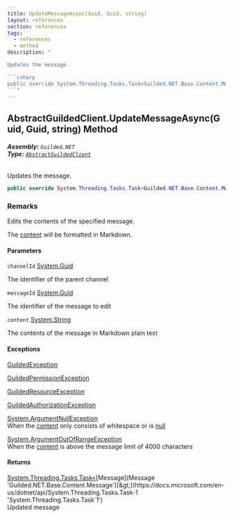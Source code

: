 ```yaml
---
title: UpdateMessageAsync(Guid, Guid, string)
layout: references
section: references
tags:
  - references
  - method
description: "

Updates the message.

```csharp
public override System.Threading.Tasks.Task<Guilded.NET.Base.Content.Message> UpdateMessageAsync(System.Guid channelId, System.Guid messageId, string content);
```"
---
```


## AbstractGuildedClient.UpdateMessageAsync(Guid, Guid, string) Method
###### **Assembly:** `Guilded.NET`<br/>**Type:** [`AbstractGuildedClient`](AbstractGuildedClient 'Guilded.NET.AbstractGuildedClient')

Updates the message.

```csharp
public override System.Threading.Tasks.Task<Guilded.NET.Base.Content.Message> UpdateMessageAsync(System.Guid channelId, System.Guid messageId, string content);
```

### Remarks
  
Edits the contents of the specified message.  
  
The [content](AbstractGuildedClient.UpdateMessageAsync(Guid,Guid,string)#Guilded.NET.AbstractGuildedClient.UpdateMessageAsync(System.Guid,System.Guid,string).content 'Guilded.NET.AbstractGuildedClient.UpdateMessageAsync(System.Guid, System.Guid, string).content') will be formatted in Markdown.
#### Parameters

<a name='Guilded.NET.AbstractGuildedClient.UpdateMessageAsync(System.Guid,System.Guid,string).channelId'></a>

`channelId` [System.Guid](https://docs.microsoft.com/en-us/dotnet/api/System.Guid 'System.Guid')

The identifier of the parent channel

<a name='Guilded.NET.AbstractGuildedClient.UpdateMessageAsync(System.Guid,System.Guid,string).messageId'></a>

`messageId` [System.Guid](https://docs.microsoft.com/en-us/dotnet/api/System.Guid 'System.Guid')

The identifier of the message to edit

<a name='Guilded.NET.AbstractGuildedClient.UpdateMessageAsync(System.Guid,System.Guid,string).content'></a>

`content` [System.String](https://docs.microsoft.com/en-us/dotnet/api/System.String 'System.String')

The contents of the message in Markdown plain text

#### Exceptions

[GuildedException](GuildedException 'Guilded.NET.Base.GuildedException')

[GuildedPermissionException](GuildedPermissionException 'Guilded.NET.Base.GuildedPermissionException')

[GuildedResourceException](GuildedResourceException 'Guilded.NET.Base.GuildedResourceException')

[GuildedAuthorizationException](GuildedAuthorizationException 'Guilded.NET.Base.GuildedAuthorizationException')

[System.ArgumentNullException](https://docs.microsoft.com/en-us/dotnet/api/System.ArgumentNullException 'System.ArgumentNullException')  
When the [content](AbstractGuildedClient.UpdateMessageAsync(Guid,Guid,string)#Guilded.NET.AbstractGuildedClient.UpdateMessageAsync(System.Guid,System.Guid,string).content 'Guilded.NET.AbstractGuildedClient.UpdateMessageAsync(System.Guid, System.Guid, string).content') only consists of whitespace or is [null](https://docs.microsoft.com/en-us/dotnet/csharp/language-reference/keywords/null 'https://docs.microsoft.com/en-us/dotnet/csharp/language-reference/keywords/null')

[System.ArgumentOutOfRangeException](https://docs.microsoft.com/en-us/dotnet/api/System.ArgumentOutOfRangeException 'System.ArgumentOutOfRangeException')  
When the [content](AbstractGuildedClient.UpdateMessageAsync(Guid,Guid,string)#Guilded.NET.AbstractGuildedClient.UpdateMessageAsync(System.Guid,System.Guid,string).content 'Guilded.NET.AbstractGuildedClient.UpdateMessageAsync(System.Guid, System.Guid, string).content') is above the message limit of 4000 characters

#### Returns
[System.Threading.Tasks.Task&lt;](https://docs.microsoft.com/en-us/dotnet/api/System.Threading.Tasks.Task-1 'System.Threading.Tasks.Task`1')[Message](Message 'Guilded.NET.Base.Content.Message')[&gt;](https://docs.microsoft.com/en-us/dotnet/api/System.Threading.Tasks.Task-1 'System.Threading.Tasks.Task`1')  
Updated message